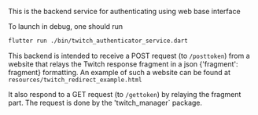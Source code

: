 This is the backend service for authenticating using web base interface 

To launch in debug, one should run 
```bash
flutter run ./bin/twitch_authenticator_service.dart
```

This backend is intended to receive a POST request (to `/posttoken`) from a website that relays the Twitch response fragment in a json {'fragment': fragment} formatting. An example of such a website can be found at `resources/twitch_redirect_example.html`

It also respond to a GET request (to `/gettoken`) by relaying the fragment part. The request is done by the 'twitch_manager` package. 
